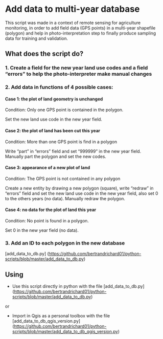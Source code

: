 # Add data to multi-year database

This script was made in a context of remote sensing for agriculture monitoring, in order to add field data (GPS points) in a multi-year shapefile (polygon) and help in photo-interpretation step to finally produce sampling data for training and validation.

## What does the script do?

### 1. Create a field for the new year land use codes and a field “errors” to help the photo-interpreter make manual changes

### 2. Add data in functions of 4 possible cases:

#### Case 1: the plot of land geometry is unchanged
Condition: Only one GPS point is contained in the polygon.

Set the new land use code in the new year field.

#### Case 2: the plot of land has been cut this year
Condition: More than one GPS point is find in a polygon

Write “part” in “errors” field and set “999999” in the new year field. Manually part the polygon and set the new codes.

#### Case 3: appearance of a new plot of land
Condition: The GPS point is not contained in any polygon

Create a new entity by drawing a new polygon (square), write “redraw” in “errors” field and set the new land use code in the new year field, also set 0 to the others years (no data). Manually redraw the polygon.

#### Case 4: no data for the plot of land this year
Condition: No point is found in a polygon.

Set 0 in the new year field (no data).

### 3. Add an ID to each polygon in the new database
[add_data_to_db.py] (https://github.com/bertrandrichard01/python-scripts/blob/master/add_data_to_db.py)
## Using
- Use this script directly in python with the file [add_data_to_db.py] (https://github.com/bertrandrichard01/python-scripts/blob/master/add_data_to_db.py)

or

- Import in Qgis as a personal toolbox with the file [add_data_to_db_qgis_version.py] (https://github.com/bertrandrichard01/python-scripts/blob/master/add_data_to_db_qgis_version.py)
